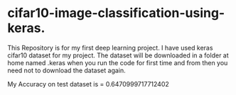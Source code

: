 # cifar10-image-classification-using-keras.
This Repository is for my first deep learning project. I have used keras cifar10 dataset for my project.
The dataset will be downloaded in a folder at home named .keras when you run the code for first time and from then
you need not to download the dataset again.


My Accuracy on test dataset is =  0.6470999717712402

